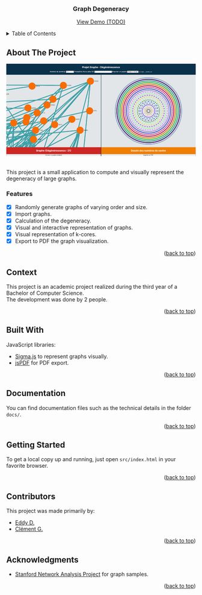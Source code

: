 <div id="top"></div>

<!-- PROJECT LOGO -->
<br />
<div align="center">
  <h3 align="center">Graph Degeneracy</h3>
  <p align="center">
    <a href="https://youtu.be/mjWiRz99-f8">View Demo (TODO)</a>
  </p>
</div>

<!-- TABLE OF CONTENTS -->
<details>
  <summary>Table of Contents</summary>
  <ol>
    <li><a href="#about-the-project">About The Project</a></li>
    <li><a href="#context">Context</a></li>
    <li><a href="#built-with">Built With</a></li>
    <li><a href="#documentation">Documentation</a></li>
    <li><a href="#getting-started">Getting Started</a></li>
    <li><a href="#contributors">Contributors</a></li>
    <li><a href="#acknowledgments">Acknowledgments</a></li>
  </ol>
</details>

<!-- ABOUT THE PROJECT -->
## About The Project

<div align="center">
  <img src="project-image.png">
</div>
<br />

This project is a small application to compute and visually represent the degeneracy of large graphs.

### Features

- [x] Randomly generate graphs of varying order and size.
- [x] Import graphs.
- [x] Calculation of the degeneracy.
- [x] Visual and interactive representation of graphs.
- [x] Visual representation of k-cores.
- [x] Export to PDF the graph visualization.

<p align="right">(<a href="#top">back to top</a>)</p>

<!-- CONTEXT -->
## Context

This project is an academic project realized during the third year of a Bachelor of Computer Science.  
The development was done by 2 people.

<p align="right">(<a href="#top">back to top</a>)</p>

## Built With

JavaScript libraries:
- [Sigma.js](https://www.sigmajs.org/) to represent graphs visually.
- [jsPDF](https://parall.ax/products/jspdf) for PDF export.

<p align="right">(<a href="#top">back to top</a>)</p>

<!-- DOCUMENTATION -->
## Documentation

You can find documentation files such as the technical details in the folder `docs/`.

<p align="right">(<a href="#top">back to top</a>)</p>

<!-- GETTING STARTED -->
## Getting Started

To get a local copy up and running, just open `src/index.html` in your favorite browser.

<p align="right">(<a href="#top">back to top</a>)</p>

<!-- Contributors -->
## Contributors

This project was made primarily by:
- [Eddy D.](https://github.com/Akwd22)
- [Clément G.](https://github.com/Zoreph22)

<p align="right">(<a href="#top">back to top</a>)</p>

<!-- ACKNOWLEDGMENTS -->
## Acknowledgments

* [Stanford Network Analysis Project](http://snap.stanford.edu/) for graph samples.

<p align="right">(<a href="#top">back to top</a>)</p>
